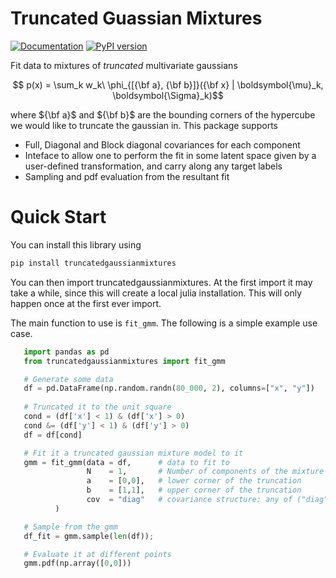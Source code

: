 # Truncated Guassian Mixtures
[![Documentation](https://img.shields.io/badge/docs-online-blue)](https://potatoasad.github.io/truncatedgaussianmixtures/index.html)
[![PyPI version](https://badge.fury.io/py/truncatedgaussianmixtures.svg)](https://badge.fury.io/py/truncatedgaussianmixtures)

Fit data to mixtures of *truncated* multivariate gaussians

```math
   p(x) = \sum_k w_k\  \phi_{[{\bf a}, {\bf b}]}({\bf x} | \boldsymbol{\mu}_k, \boldsymbol{\Sigma}_k)
```

where ${\bf a}$ and ${\bf b}$ are the bounding corners of the hypercube we would like to truncate the gaussian in.
This package supports

- Full, Diagonal and Block diagonal covariances for each component
- Inteface to allow one to perform the fit in some latent space given by a user-defined transformation, and carry along any target labels
- Sampling and pdf evaluation from the resultant fit


Quick Start
===============================================================
You can install this library using

```bash
pip install truncatedgaussianmixtures
```

You can then import truncatedgaussianmixtures. At the first import it may take a while, since this will create a local
julia installation. This will only happen once at the first ever import. 

The main function to use is `fit_gmm`. The following is a simple example use case. 

```python
   import pandas as pd
   from truncatedgaussianmixtures import fit_gmm

   # Generate some data
   df = pd.DataFrame(np.random.randn(80_000, 2), columns=["x", "y"])
   
   # Truncated it to the unit square
   cond = (df['x'] < 1) & (df['x'] > 0)  
   cond &= (df['y'] < 1) & (df['y'] > 0)
   df = df[cond]

   # Fit it a truncated gaussian mixture model to it
   gmm = fit_gmm(data = df,      # data to fit to
                 N    = 1,       # Number of components of the mixture model
                 a    = [0,0],   # lower corner of the truncation
                 b    = [1,1],   # upper corner of the truncation
                 cov  = "diag"   # covariance structure: any of ("diag", "full")
          )

   # Sample from the gmm
   df_fit = gmm.sample(len(df));

   # Evaluate it at different points
   gmm.pdf(np.array([0,0]))
```
